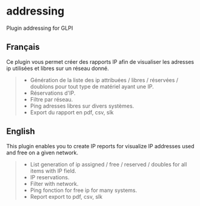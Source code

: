 # addressing
Plugin addressing for GLPI

## Français

Ce plugin vous permet créer des rapports IP afin de visualiser les adresses ip utilisées et libres sur un réseau donné.
> * Génération de la liste des ip attribuées / libres / réservées / doublons pour tout type de matériel ayant une IP.
> * Réservations d'IP.
> * Filtre par réseau.
> * Ping adresses libres sur divers systèmes.
> * Export du rapport en pdf, csv, slk

## English

This plugin enables you to create IP reports for visualize IP addresses used and free on a given network.
> * List generation of ip assigned / free / reserved / doubles for all items with IP field.
> * IP reservations.
> * Filter with network.
> * Ping fonction for free ip for many systems.
> * Report export to pdf, csv, slk
